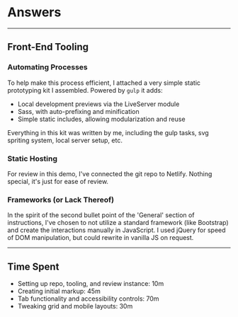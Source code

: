 # Answers

---

## Front-End Tooling

### Automating Processes

To help make this process efficient, I attached a very simple static
prototyping kit I assembled. Powered by `gulp` it adds:

* Local development previews via the LiveServer module
* Sass, with auto-prefixing and minification
* Simple static includes, allowing modularization and reuse

Everything in this kit was written by me, including the gulp tasks, svg
spriting system, local server setup, etc.

### Static Hosting

For review in this demo, I've connected the git repo to Netlify. Nothing
special, it's just for ease of review.

### Frameworks (or Lack Thereof)

In the spirit of the second bullet point of the 'General' section of
instructions, I've chosen to not utilize a standard framework (like Bootstrap)
and create the interactions manually in JavaScript. I used jQuery for speed of
DOM manipulation, but could rewrite in vanilla JS on request.

---

## Time Spent

* Setting up repo, tooling, and review instance: 10m
* Creating initial markup: 45m
* Tab functionality and accessibility controls: 70m
* Tweaking grid and mobile layouts: 30m
